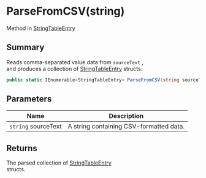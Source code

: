 # ParseFromCSV(string)

Method in [StringTableEntry](yarn.unity.stringtableentry.md)

## Summary

Reads comma-separated value data from `sourceText` ,\
and produces a collection of [StringTableEntry](yarn.unity.stringtableentry.md) structs.

```csharp
public static IEnumerable<StringTableEntry> ParseFromCSV(string sourceText)
```

## Parameters

| Name                | Description                             |
| ------------------- | --------------------------------------- |
| `string` sourceText | A string containing CSV-formatted data. |

## Returns

The parsed collection of [StringTableEntry](yarn.unity.stringtableentry.md)\
structs.
